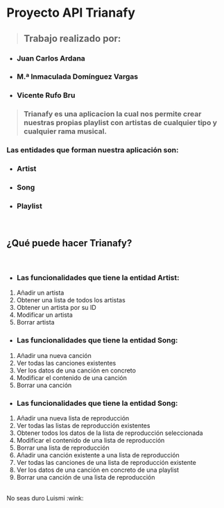 # **Proyecto API Trianafy**
> ## **Trabajo realizado por:**
* ### Juan Carlos Ardana
* ### M.ª Inmaculada Domínguez Vargas
* ### Vicente Rufo Bru


> ### **Trianafy** es una aplicacion la cual nos permite crear nuestras propias playlist con artistas de cualquier tipo y cualquier rama musical.


### Las entidades que forman nuestra aplicación son:
* ### Artist
* ### Song
* ### Playlist
</br>

## ¿Qué puede hacer Trianafy? 
</br>


* ### **Las funcionalidades que tiene la entidad Artist:**

1. Añadir un artista
2. Obtener una lista de todos los artistas
3. Obtener un artista por su ID
4. Modificar un artista
5. Borrar artista

* ### **Las funcionalidades que tiene la entidad Song:**

1. Añadir una nueva canción
2. Ver todas las canciones existentes
3. Ver los datos de una canción en concreto
4. Modificar el contenido de una canción
5. Borrar una canción

* ### **Las funcionalidades que tiene la entidad Song:**

1. Añadir una nueva lista de reproducción
2. Ver todas las listas de reproducción existentes
3. Obtener todos los datos de la lista de reproducción seleccionada
4. Modificar el contenido de una lista de reproducción
5. Borrar una lista de reproducción
6. Añadir una canción existente a una lista de reproducción
7. Ver todas las canciones de una lista de reproducción existente
8. Ver los datos de una canción en concreto de una playlist
9. Borrar una canción de una lista de reproducción

</br>
No seas duro Luismi :wink:





